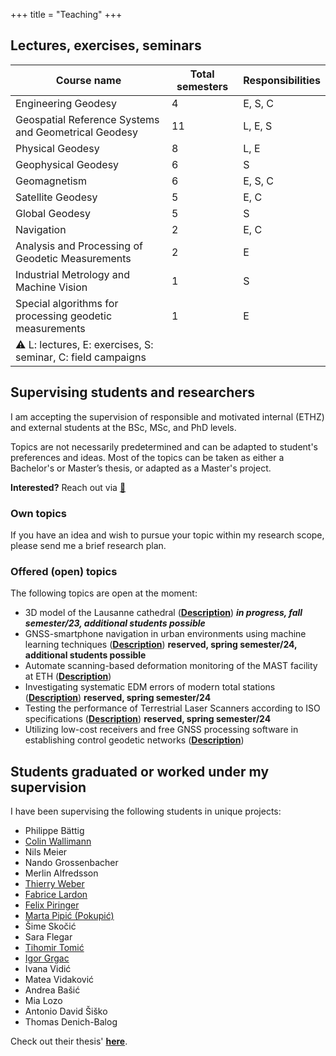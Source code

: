 +++
title = "Teaching"
+++

## Lectures, exercises, seminars

| Course name                                           | Total semesters | Responsibilities                                 |
|------------------------------------------------------|-----------------|---------------------------------------------------|
| Engineering Geodesy                                  | 4               | E, S, C                                           |
| Geospatial Reference Systems and Geometrical Geodesy | 11              | L, E, S                                           |
| Physical Geodesy                                     | 8               | L, E                                              |
| Geophysical Geodesy                                  | 6               | S                                                 |
| Geomagnetism                                         | 6               | E, S, C                                           |
| Satellite Geodesy                                    | 5               | E, C                                              |
| Global Geodesy                                       | 5               | S                                                 |
| Navigation                                           | 2               | E, C                                              |
| Analysis and Processing of Geodetic Measurements     | 2               | E                                                 |
| Industrial Metrology and Machine Vision              | 1               | S                                                 |
| Special algorithms for processing geodetic measurements | 1             | E                                                 |
| :warning: L: lectures, E: exercises, S: seminar, C: field campaigns           |                 |  |

## Supervising students and researchers

I am accepting the supervision of responsible and motivated internal (ETHZ) and external students at the BSc, MSc, and PhD levels.

Topics are not necessarily predetermined and can be adapted to student's preferences and ideas. Most of the topics can be taken as either a Bachelor's or Master’s thesis, or adapted as a Master's project.

**Interested?** Reach out via [:e-mail:](mailto:vargam@ethz.ch?Subject=Thesis%20inquiry)

### Own topics

If you have an idea and wish to pursue your topic within my research scope, please send me a brief research plan.

### Offered (open) topics

The following topics are open at the moment:
- 3D model of the Lausanne cathedral ([**Description**](https://ethz.ch/content/dam/ethz/special-interest/baug/igp/geosensors-eng-geodesy-dam/documents/Education/offered%20thesis/HS2023/3D_model_cathedral_ETH_GSEG.pdf)) <em><strong>in progress, fall semester/23, additional students possible</strong></em>
- GNSS-smartphone navigation in urban environments using machine learning techniques ([**Description**](https://ethz.ch/content/dam/ethz/special-interest/baug/igp/geosensors-eng-geodesy-dam/documents/Education/offered%20thesis/HS2023/GNSS_smartphone_navigation_ETH_GSEG.pdf)) **reserved, spring semester/24, additional students possible**
- Automate scanning-based deformation monitoring of the MAST facility at ETH ([**Description**](https://ethz.ch/content/dam/ethz/special-interest/baug/igp/geosensors-eng-geodesy-dam/documents/Education/offered%20thesis/FS2023/MSc_Topics_FS2023_GSEG_7.pdf))
- Investigating systematic EDM errors of modern total stations ([**Description**](https://ethz.ch/content/dam/ethz/special-interest/baug/igp/geosensors-eng-geodesy-dam/documents/Education/offered%20thesis/HS2023/Systematic_EDM_errors_TS_ETH_GSEG.pdf)) **reserved, spring semester/24**
- Testing the performance of Terrestrial Laser Scanners according to ISO specifications ([**Description**](https://ethz.ch/content/dam/ethz/special-interest/baug/igp/geosensors-eng-geodesy-dam/documents/Education/offered%20thesis/HS2023/TLS_performance_ISO_spec_ETH_GSEG.pdf)) **reserved, spring semester/24**
- Utilizing low-cost receivers and free GNSS processing software in establishing control geodetic networks ([**Description**](https://ethz.ch/content/dam/ethz/special-interest/baug/igp/geosensors-eng-geodesy-dam/documents/Education/offered%20thesis/HS2023/GNSS_control_geodetic_networks_ETH_GSEG.pdf))


## Students graduated or worked under my supervision
I have been supervising the following students in unique projects:
- Philippe Bättig
- [Colin Wallimann](https://www.linkedin.com/in/colin-wallimann/)
- Nils Meier
- Nando Grossenbacher
- Merlin Alfredsson
- [Thierry Weber](https://www.linkedin.com/in/thierry-weber-a2aa4127a/)
- [Fabrice Lardon](https://www.linkedin.com/in/fabrice-lardon-2127bb26b/)
- [Felix Piringer](https://www.linkedin.com/in/felixpiringer/)
- [Marta Pipić (Pokupić)](http://geosistem.hr/o-nama/)
- Šime Skočić
- Sara Flegar
- [Tihomir Tomić](https://www.linkedin.com/in/tihomir-tomi%C4%87-414b60217/)
- [Igor Grgac](https://www.linkedin.com/in/igrgac/)
- Ivana Vidić
- Matea Vidaković
- Andrea Bašić
- Mia Lozo
- Antonio David Šiško
- Thomas Denich-Balog

Check out their thesis'  [**here**](publications/#mentoring-and-supervision).
